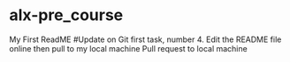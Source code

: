 # alx-pre_course
My First ReadME
#Update on Git first task, number  4. 
Edit the README file online then pull to my local machine
Pull request to local machine
